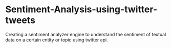 # Sentiment-Analysis-using-twitter-tweets
Creating a sentiment analyzer engine to understand the sentiment of textual data on a certain entity or topic using twitter api.
